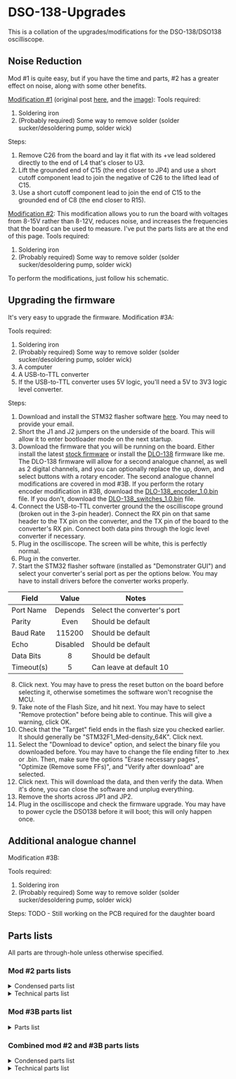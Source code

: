 # DSO-138-Upgrades
This is a collation of the upgrades/modifications for the DSO-138/DSO138 oscilliscope.
## Noise Reduction
Mod #1 is quite easy, but if you have the time and parts, #2 has a greater effect on noise, along with some other benefits.

[Modification #1](https://jyetech.com/forum/viewtopic.php?f=18&t=542) (original post [here](https://web.archive.org/web/20150726162405/http://forum.banggood.com/forum-topic-61279.html?page=3), and the [image](https://web.archive.org/web/20180916130728im_/https://img09.banggood.com/forum_images/20150708/20150708123735_75319.jpg)):
Tools required:
1. Soldering iron
2. (Probably required) Some way to remove solder (solder sucker/desoldering pump, solder wick)

Steps:
1. Remove C26 from the board and lay it flat with its +ve lead soldered directly to the end of L4 that's closer to U3.
2. Lift the grounded end of C15 (the end closer to JP4) and use a short cutoff component lead to join the negative of C26 to the lifted lead of C15.
3. Use a short cutoff component lead to join the end of C15 to the grounded end of C8 (the end closer to R15).

[Modification #2](https://jyetech.com/forum/viewtopic.php?f=18&t=1266):
This modification allows you to run the board with voltages from 8-15V rather than 8-12V, reduces noise, and increases the frequencies that the board can be used to measure. I've put the parts lists are at the end of this page.
Tools required:
1. Soldering iron
2. (Probably required) Some way to remove solder (solder sucker/desoldering pump, solder wick)

To perform the modifications, just follow his schematic.

## Upgrading the firmware
It's very easy to upgrade the firmware.
Modification #3A:

Tools required:
1. Soldering iron
2. (Probably required) Some way to remove solder (solder sucker/desoldering pump, solder wick)
3. A computer
4. A USB-to-TTL converter
5. If the USB-to-TTL converter uses 5V logic, you'll need a 5V to 3V3 logic level converter.

Steps:
1. Download and install the STM32 flasher software [here](https://www.st.com/en/development-tools/flasher-stm32.html). You may need to provide your email.
2. Short the J1 and J2 jumpers on the underside of the board. This will allow it to enter bootloader mode on the next startup.
3. Download the firmware that you will be running on the board. Either install the latest [stock firmware](https://jyetech.com/firmware-dso-138/) or install the [DLO-138](https://github.com/ardyesp/DLO-138) firmware like me. The DLO-138 firmware will allow for a second analogue channel, as well as 2 digital channels, and you can optionally replace the up, down, and select buttons with a rotary encoder.
The second analogue channel modifications are covered in mod #3B. If you perform the rotary encoder modification in #3B, download the [DLO-138_encoder_1.0.bin](https://github.com/ardyesp/DLO-138/blob/master/binaries/DLO-138_encoder_1.0.bin) file. If you don't, download the [DLO-138_switches_1.0.bin](https://github.com/ardyesp/DLO-138/blob/master/binaries/DLO-138_switches_1.0.bin) file.
4. Connect the USB-to-TTL converter ground the the oscilliscope ground (broken out in the 3-pin header). Connect the RX pin on that same header to the TX pin on the converter, and the TX pin of the board to the converter's RX pin. Connect both data pins through the logic level converter if necessary.
5. Plug in the oscilliscope. The screen will be white, this is perfectly normal.
6. Plug in the converter.
7. Start the STM32 flasher software (installed as "Demonstrater GUI") and select your converter's serial port as per the options below. You may have to install drivers before the converter works properly. 

| Field | Value | Notes |
| ---- |:----:| ---- |
| Port Name | Depends | Select the converter's port |
| Parity | Even | Should be default |
| Baud Rate | 115200 | Should be default |
| Echo | Disabled | Should be default |
| Data Bits | 8 | Should be default |
| Timeout(s) | 5 | Can leave at default 10 |
8. Click next. You may have to press the reset button on the board before selecting it, otherwise sometimes the software won't recognise the MCU.
9. Take note of the Flash Size, and hit next. You may have to select "Remove protection" before being able to continue. This will give a warning, click OK.
10. Check that the "Target" field ends in the flash size you checked earlier. It should generally be "STM32F1_Med-density_64K". Click next.
11. Select the "Download to device" option, and select the binary file you downloaded before. You may have to change the file ending filter to .hex or .bin. Then, make sure the options "Erase necessary pages", "Optimize (Remove some FFs)", and "Verify after download" are selected.
12. Click next. This will download the data, and then verify the data. When it's done, you can close the software and unplug everything.
13. Remove the shorts across JP1 and JP2.
14. Plug in the oscilliscope and check the firmware upgrade. You may have to power cycle the DSO138 before it will boot; this will only happen once.
## Additional analogue channel
Modification #3B:

Tools required:
1. Soldering iron
2. (Probably required) Some way to remove solder (solder sucker/desoldering pump, solder wick)

Steps:
TODO - Still working on the PCB required for the daughter board

## Parts lists
All parts are through-hole unless otherwise specified.
### Mod #2 parts lists
<details>
<summary>Condensed parts list</summary>
<b>Ceramic caps</b><br>
1x 180pF 50v<br>
3x 2.2nF 10v<br>
1x 100nF 16v<br>
5x 1uF 50v<br>
<b>Electrolytic caps</b><br>
6x 100uF 16v<br>
<b>Diodes</b><br>
2x 1n4006<br>
<b>Resistors</b><br>
2x 1.2K<br>
1x 1.8K<br>
1x 3K<br>
<b>Inductors</b><br>
3x 330uH<br>
<b>ICs</b><br>
1x REAL TL084 or TL074<br>
</details>

<details>
<summary>Technical parts list</summary>
<b>Ceramic caps</b><br>
1x 180pF 50V<br>
3x 2.2nF 10V<br>
1x 100nF 16V<br>
1x 1uF 50V<br>
1x 1uF 16V<br>
3x 1uF 10V<br>
<b>Electrolytic caps</b><br>
3x 100uF 16V<br>
3x 100uF 10V<br>
<b>Diodes</b><br>
2x 1n4006<br>
<b>Resistors (1%)</b><br>
2x 1.2K<br>
1x 1.8K<br>
1x 3K<br>
<b>Inductors</b><br>
3x 330uH<br>
<b>ICs</b><br>
1x REAL TL084 or TL074 (SMD)<br>
</details>

### Mod #3B parts list
<details>
<summary>Parts list</summary>
<b>Switches</b><br>
1x DPDT switch and 1x SPDT switch OR 1x 4-pole rotary switch<br>
3x 1P3T switches<br>
<b>Connectors</b><br>
1x BNC connector<br>
<b>Ceramic caps</b><br>
1x 1pF 50V<br>
1x 3pF 50V<br>
1x 120pF 10V<br>
1x 180pF 50V<br>
1x 220pF 50V<br>
1x 1uF 50V<br>
<b>Trimmer caps</b><br>
2x 30pF<br>
<b>Diodes</b><br>
2x 3.6V zener diodes<br>
<b>Resistors (1%)</b><br>
1x 120R<br>
1x 150R<br>
1x 1K<br>
1x 1.2K<br>
1x 1.8K<br>
2x 3K<br>
1x 20K<br>
1x 100K<br>
1x 200K<br>
1x 1.8M<br>
1x 2M<br>
2x input resistors (approx. 20K+)<br>
<b>ICs</b><br>
1x REAL TL084 or TL074 (SMD)<br>
</details>

### Combined mod #2 and #3B parts lists
<details>
<summary>Condensed parts list</summary>
<b>Switches</b><br>
1x DPDT switch and 1x SPDT switch OR 1x 4-pole rotary switch<br>
3x 1P3T switches<br>
<b>Connectors</b><br>
1x BNC connector<br>
<b>Ceramic caps</b><br>
1x 1pF 50V<br>
1x 3pF 50V<br>
1x 120pF 10V<br>
2x 180pF 50V<br>
1x 220pF 50V<br>
3x 2.2nF 10V<br>
1x 100nF 16V<br>
6x 1uF 50V<br>
<b>Electrolytic caps</b><br>
6x 100uF 16V<br>
<b>Trimmer caps</b><br>
2x 30pF<br>
<b>Diodes</b><br>
2x 1n4006<br>
2x 3.6V zener diodes<br>
<b>Resistors (1%)</b><br>
1x 120R<br>
1x 150R<br>
1x 1K<br>
3x 1.2K<br>
2x 1.8K<br>
3x 3K<br>
1x 20K<br>
1x 100K<br>
1x 200K<br>
1x 1.8M<br>
1x 2M<br>
2x input resistors (approx. 20K+)<br>
<b>Inductors</b><br>
3x 330uH<br>
<b>ICs</b><br>
2x REAL TL084 or TL074 (SMD)<br>
</details>

<details>
<summary>Technical parts list</summary>
<b>Switches</b><br>
1x DPDT switch and 1x SPDT switch OR 1x 4-pole rotary switch<br>
3x 1P3T switches<br>
<b>Connectors</b><br>
1x BNC connector<br>
<b>Ceramic caps</b><br>
1x 1pF 50V<br>
1x 3pF 50V<br>
1x 120pF 10V<br>
2x 180pF 50V<br>
1x 220pF 50V<br>
3x 2.2nF 10V<br>
1x 100nF 16V<br>
2x 1uF 50V<br>
1x 1uF 16V<br>
3x 1uF 10V<br>
<b>Electrolytic caps</b><br>
3x 100uF 16V<br>
3x 100uF 10V<br>
<b>Trimmer caps</b><br>
2x 30pF<br>
<b>Diodes</b><br>
2x 1n4006<br>
2x 3.6V zener diodes<br>
<b>Resistors (1%)</b><br>
1x 120R<br>
1x 150R<br>
1x 1K<br>
3x 1.2K<br>
2x 1.8K<br>
3x 3K<br>
1x 20K<br>
1x 100K<br>
1x 200K<br>
1x 1.8M<br>
1x 2M<br>
2x input resistors (approx. 20K+)<br>
<b>Inductors</b><br>
3x 330uH<br>
<b>ICs</b><br>
2x REAL TL084 or TL074 (SMD)<br>
</details>
